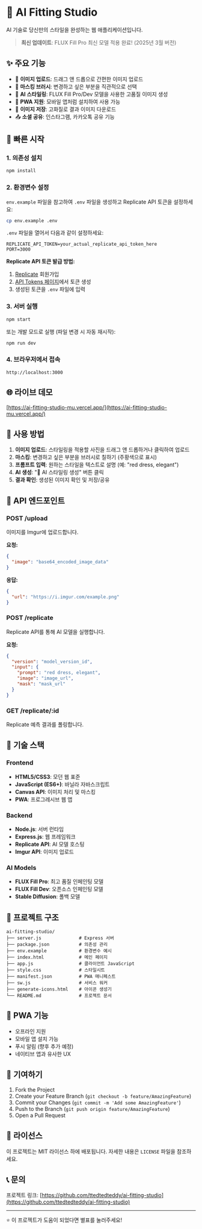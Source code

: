 # 🎨 AI Fitting Studio

AI 기술로 당신만의 스타일을 완성하는 웹 애플리케이션입니다.

> **최신 업데이트**: FLUX Fill Pro 최신 모델 적용 완료! (2025년 3월 버전)

## ✨ 주요 기능

- 📸 **이미지 업로드**: 드래그 앤 드롭으로 간편한 이미지 업로드
- 🎨 **마스킹 브러시**: 변경하고 싶은 부분을 직관적으로 선택
- 🤖 **AI 스타일링**: FLUX Fill Pro/Dev 모델을 사용한 고품질 이미지 생성
- 📱 **PWA 지원**: 모바일 앱처럼 설치하여 사용 가능
- 💾 **이미지 저장**: 고화질로 결과 이미지 다운로드
- 📤 **소셜 공유**: 인스타그램, 카카오톡 공유 기능

## 🚀 빠른 시작

### 1. 의존성 설치

```bash
npm install
```

### 2. 환경변수 설정

`env.example` 파일을 참고하여 `.env` 파일을 생성하고 Replicate API 토큰을 설정하세요:

```bash
cp env.example .env
```

`.env` 파일을 열어서 다음과 같이 설정하세요:

```env
REPLICATE_API_TOKEN=your_actual_replicate_api_token_here
PORT=3000
```

**Replicate API 토큰 발급 방법:**
1. [Replicate](https://replicate.com) 회원가입
2. [API Tokens 페이지](https://replicate.com/account/api-tokens)에서 토큰 생성
3. 생성된 토큰을 `.env` 파일에 입력

### 3. 서버 실행

```bash
npm start
```

또는 개발 모드로 실행 (파일 변경 시 자동 재시작):

```bash
npm run dev
```

### 4. 브라우저에서 접속

```
http://localhost:3000
```

## 🌐 라이브 데모

[https://ai-fitting-studio-mu.vercel.app/](https://ai-fitting-studio-mu.vercel.app/)

## 🎯 사용 방법

1. **이미지 업로드**: 스타일링을 적용할 사진을 드래그 앤 드롭하거나 클릭하여 업로드
2. **마스킹**: 변경하고 싶은 부분을 브러시로 칠하기 (주황색으로 표시)
3. **프롬프트 입력**: 원하는 스타일을 텍스트로 설명 (예: "red dress, elegant")
4. **AI 생성**: "🚀 AI 스타일링 생성" 버튼 클릭
5. **결과 확인**: 생성된 이미지 확인 및 저장/공유

## 🔧 API 엔드포인트

### POST /upload
이미지를 Imgur에 업로드합니다.

**요청:**
```json
{
  "image": "base64_encoded_image_data"
}
```

**응답:**
```json
{
  "url": "https://i.imgur.com/example.png"
}
```

### POST /replicate
Replicate API를 통해 AI 모델을 실행합니다.

**요청:**
```json
{
  "version": "model_version_id",
  "input": {
    "prompt": "red dress, elegant",
    "image": "image_url",
    "mask": "mask_url"
  }
}
```

### GET /replicate/:id
Replicate 예측 결과를 폴링합니다.

## 🔧 기술 스택

### Frontend
- **HTML5/CSS3**: 모던 웹 표준
- **JavaScript (ES6+)**: 바닐라 자바스크립트
- **Canvas API**: 이미지 처리 및 마스킹
- **PWA**: 프로그레시브 웹 앱

### Backend
- **Node.js**: 서버 런타임
- **Express.js**: 웹 프레임워크
- **Replicate API**: AI 모델 호스팅
- **Imgur API**: 이미지 업로드

### AI Models
- **FLUX Fill Pro**: 최고 품질 인페인팅 모델
- **FLUX Fill Dev**: 오픈소스 인페인팅 모델
- **Stable Diffusion**: 폴백 모델

## 📁 프로젝트 구조

```
ai-fitting-studio/
├── server.js              # Express 서버
├── package.json           # 의존성 관리
├── env.example            # 환경변수 예시
├── index.html             # 메인 페이지
├── app.js                 # 클라이언트 JavaScript
├── style.css              # 스타일시트
├── manifest.json          # PWA 매니페스트
├── sw.js                  # 서비스 워커
├── generate-icons.html    # 아이콘 생성기
└── README.md              # 프로젝트 문서
```

## 📱 PWA 기능

- 오프라인 지원
- 모바일 앱 설치 가능
- 푸시 알림 (향후 추가 예정)
- 네이티브 앱과 유사한 UX

## 🤝 기여하기

1. Fork the Project
2. Create your Feature Branch (`git checkout -b feature/AmazingFeature`)
3. Commit your Changes (`git commit -m 'Add some AmazingFeature'`)
4. Push to the Branch (`git push origin feature/AmazingFeature`)
5. Open a Pull Request

## 📄 라이선스

이 프로젝트는 MIT 라이선스 하에 배포됩니다. 자세한 내용은 `LICENSE` 파일을 참조하세요.

## 📞 문의

프로젝트 링크: [https://github.com/ttedtedteddy/ai-fitting-studio](https://github.com/ttedtedteddy/ai-fitting-studio)

---

⭐ 이 프로젝트가 도움이 되었다면 별표를 눌러주세요! 